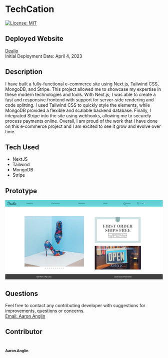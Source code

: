 # TechCation
[![License: MIT](https://img.shields.io/badge/License-MIT-yellow.svg)](https://opensource.org/licenses/MIT)

## Deployed Website
[Dealio](https://dealio.vercel.app/) <br>
Initial Deployment Date: April 4, 2023

## Description
I have built a fully-functional e-commerce site using Next.js, Tailwind CSS, MongoDB, and Stripe. This project allowed me to showcase my expertise in these modern technologies and tools. With Next.js, I was able to create a fast and responsive frontend with support for server-side rendering and code splitting. I used Tailwind CSS to quickly style the elements, while MongoDB provided a flexible and scalable backend database. Finally, I integrated Stripe into the site using webhooks, allowing me to securely process payments online. Overall, I am proud of the work that I have done on this e-commerce project and I am excited to see it grow and evolve over time.

## Tech Used
- NextJS
- Tailwind
- MongoDB
- Stripe

## Prototype
![Dealio](./public/assets/dealio.png)


## Questions
Feel free to contact any contributing developer with suggestions for improvements, questions or concerns.
<br>
[Email: Aaron Anglin](mailto:aaron.anglin101@gmail.com)

## Contributor
<td align="center"><a href="https://github.com/aanglin"><img src="https://avatars.githubusercontent.com/u/101485583?v=4" width="100px;" alt=""/><br /><sub><b>Aaron Anglin</b></sub></a></td>